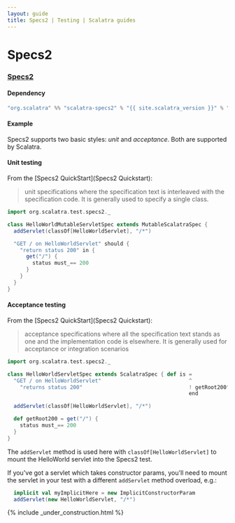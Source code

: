```yaml
---
layout: guide
title: Specs2 | Testing | Scalatra guides
---
```


<div class="page-header">
  <h1>Specs2</h1>
</div>

### [Specs2](http://etorreborre.github.com/specs2/)

#### Dependency

```scala
"org.scalatra" %% "scalatra-specs2" % "{{ site.scalatra_version }}" % "test"
```

#### Example

Specs2 supports two basic styles: *unit* and *acceptance*.
Both are supported by Scalatra.

#### Unit testing

From the [Specs2 QuickStart](Specs2 Quickstart):

> unit specifications where the specification text is interleaved with the
> specification code. It is generally used to specify a single class.

```scala
import org.scalatra.test.specs2._

class HelloWorldMutableServletSpec extends MutableScalatraSpec {
  addServlet(classOf[HelloWorldServlet], "/*")

  "GET / on HelloWorldServlet" should {
    "return status 200" in {
      get("/") {
        status must_== 200
      }
    }
  }
}
```

#### Acceptance testing

From the [Specs2 QuickStart](Specs2 Quickstart):

> acceptance specifications where all the specification text stands as one and
> the implementation code is elsewhere.  It is generally used for acceptance or
> integration scenarios

```scala
import org.scalatra.test.specs2._

class HelloWorldServletSpec extends ScalatraSpec { def is =
  "GET / on HelloWorldServlet"                            ^
    "returns status 200"                                  ! getRoot200^
                                                          end

  addServlet(classOf[HelloWorldServlet], "/*")

  def getRoot200 = get("/") {
    status must_== 200
  }
}
```

The `addServlet` method is used here with `classOf[HelloWorldServlet]` to mount
the HelloWorld servlet into the Specs2 test.

If you've got a servlet which takes constructor params, you'll need to mount the
servlet in your test with a different `addServlet` method overload, e.g.:

```scala
  implicit val myImplicitHere = new ImplicitConstructorParam
  addServlet(new HelloWorldServlet, "/*")
```

{% include _under_construction.html %}